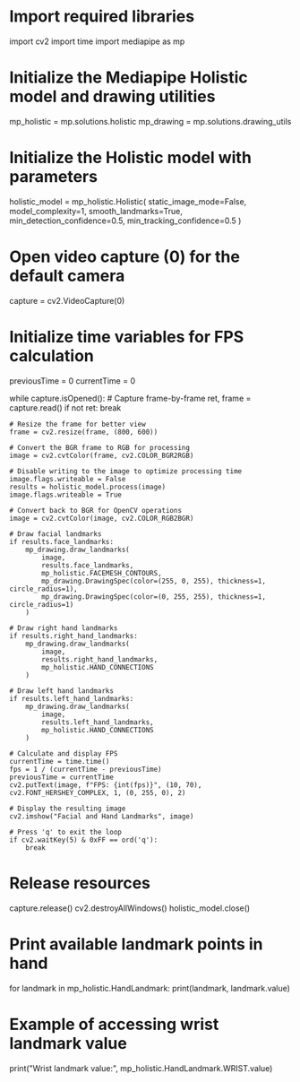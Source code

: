 # Import required libraries
import cv2
import time
import mediapipe as mp

# Initialize the Mediapipe Holistic model and drawing utilities
mp_holistic = mp.solutions.holistic
mp_drawing = mp.solutions.drawing_utils

# Initialize the Holistic model with parameters
holistic_model = mp_holistic.Holistic(
    static_image_mode=False,
    model_complexity=1,
    smooth_landmarks=True,
    min_detection_confidence=0.5,
    min_tracking_confidence=0.5
)

# Open video capture (0) for the default camera
capture = cv2.VideoCapture(0)

# Initialize time variables for FPS calculation
previousTime = 0
currentTime = 0

while capture.isOpened():
    # Capture frame-by-frame
    ret, frame = capture.read()
    if not ret:
        break

    # Resize the frame for better view
    frame = cv2.resize(frame, (800, 600))

    # Convert the BGR frame to RGB for processing
    image = cv2.cvtColor(frame, cv2.COLOR_BGR2RGB)

    # Disable writing to the image to optimize processing time
    image.flags.writeable = False
    results = holistic_model.process(image)
    image.flags.writeable = True

    # Convert back to BGR for OpenCV operations
    image = cv2.cvtColor(image, cv2.COLOR_RGB2BGR)

    # Draw facial landmarks
    if results.face_landmarks:
        mp_drawing.draw_landmarks(
            image,
            results.face_landmarks,
            mp_holistic.FACEMESH_CONTOURS,
            mp_drawing.DrawingSpec(color=(255, 0, 255), thickness=1, circle_radius=1),
            mp_drawing.DrawingSpec(color=(0, 255, 255), thickness=1, circle_radius=1)
        )

    # Draw right hand landmarks
    if results.right_hand_landmarks:
        mp_drawing.draw_landmarks(
            image,
            results.right_hand_landmarks,
            mp_holistic.HAND_CONNECTIONS
        )

    # Draw left hand landmarks
    if results.left_hand_landmarks:
        mp_drawing.draw_landmarks(
            image,
            results.left_hand_landmarks,
            mp_holistic.HAND_CONNECTIONS
        )

    # Calculate and display FPS
    currentTime = time.time()
    fps = 1 / (currentTime - previousTime)
    previousTime = currentTime
    cv2.putText(image, f"FPS: {int(fps)}", (10, 70), cv2.FONT_HERSHEY_COMPLEX, 1, (0, 255, 0), 2)

    # Display the resulting image
    cv2.imshow("Facial and Hand Landmarks", image)

    # Press 'q' to exit the loop
    if cv2.waitKey(5) & 0xFF == ord('q'):
        break

# Release resources
capture.release()
cv2.destroyAllWindows()
holistic_model.close()

# Print available landmark points in hand
for landmark in mp_holistic.HandLandmark:
    print(landmark, landmark.value)

# Example of accessing wrist landmark value
print("Wrist landmark value:", mp_holistic.HandLandmark.WRIST.value)
